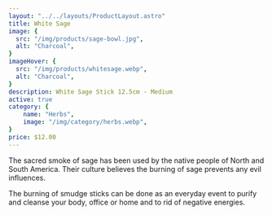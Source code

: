 ```yaml
---
layout: "../../layouts/ProductLayout.astro"
title: White Sage
image: {
  src: "/img/products/sage-bowl.jpg",
  alt: "Charcoal",
}
imageHover: {
  src: "/img/products/whitesage.webp",
  alt: "Charcoal",
}
description: White Sage Stick 12.5cm - Medium
active: true
category: {
    name: "Herbs",
    image: "/img/category/herbs.webp",
}
price: $12.00
---
```


The sacred smoke of sage has been used by the native people of North and South America. Their culture believes the burning of sage prevents any evil influences.

The burning of smudge sticks can be done as an everyday event to purify and cleanse your body, office or home and to rid of negative energies.